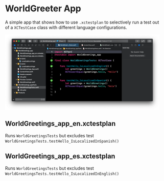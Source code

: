 # WorldGreeter App

A simple app that shows how to use `.xctestplan` to selectively run a test out of a `XCTestCase` class with different language configurations. 

![Screenshot](Screenshot.png)

## WorldGreetings_app_en.xctestplan

Runs `WorldGreetingsTests` but excludes test `WorldGreetingsTests.testHello_IsLocalizedInSpanish()`

## WorldGreetings_app_es.xctestplan

Runs `WorldGreetingsTests` but excludes test `WorldGreetingsTests.testHello_IsLocalizedInEnglish()`